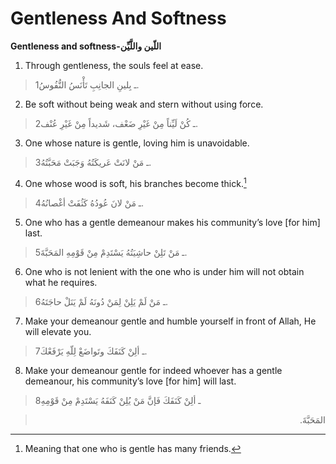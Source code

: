 Gentleness And Softness
=======================

**Gentleness and softness-اللّين واللَّيِّن**

1. Through gentleness, the souls feel at ease.

> 1ـ بِلينِ الجانِبِ تَأْنَسُ النُّفُوسُ.

2. Be soft without being weak and stern without using force.

> 2ـ كُنْ لَيِّناً مِنْ غَيْرِ ضَعْف، شَديداً مِنْ غَيْرِ عُنْف.

3. One whose nature is gentle, loving him is unavoidable.

> 3ـ مَنْ لانَتْ عَريكَتُهُ وَجَبَتْ مَحَبَّتُهُ.

4. One whose wood is soft, his branches become thick.[^1]

> 4ـ مَنْ لانَ عُودُهُ كَثُفَتْ أغْصانُهُ.

5. One who has a gentle demeanour makes his community’s love [for him]
last.

> 5ـ مَنْ تَلِنْ حاشِيَتُهُ يَسْتَدِمْ مِنْ قَوْمِهِ المَحَبَّةَ.

6. One who is not lenient with the one who is under him will not obtain
what he requires.

> 6ـ مَنْ لَمْ يَلِنْ لِمَنْ دُونَهُ لَمْ يَنَلْ حاجَتَهُ.

7. Make your demeanour gentle and humble yourself in front of Allah, He
will elevate you.

> 7ـ ألِنْ كَنَفَكَ وتَواضَعْ لِلّهِ يَرْفَعْكَ.

8. Make your demeanour gentle for indeed whoever has a gentle demeanour,
his community’s love [for him] will last.

> 8ـ ألِنْ كَنَفَكَ فَإنَّ مَنْ يُلِنْ كَنَفَهُ يَسْتَدِمْ مِنْ قَوْمِهِ
<blockquote dir="rtl">
  <p>
المَحَبَّةَ.
  </p>
</blockquote>

[^1]: Meaning that one who is gentle has many friends.


